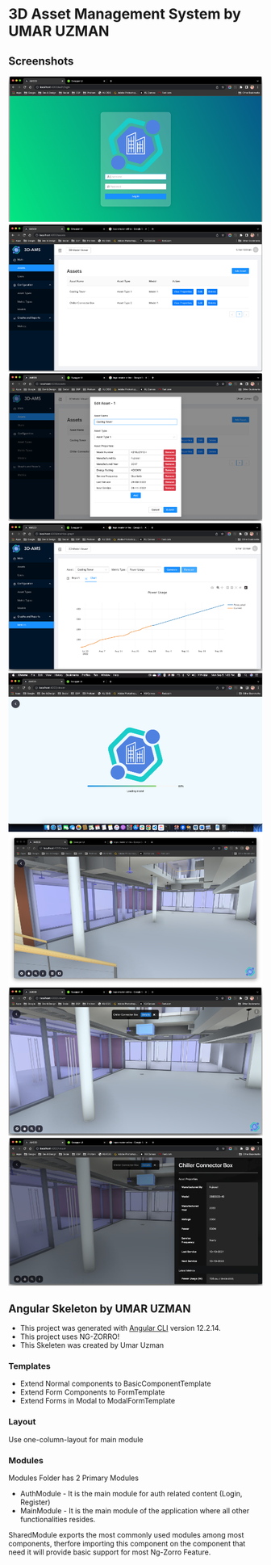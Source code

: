 # **3D Asset Management System** by UMAR UZMAN

## Screenshots

![](readme_images/Picture1.png)
![](readme_images/Picture2.png)
![](readme_images/Picture3.png)
![](readme_images/Picture4.png)
![](readme_images/Picture5.png)
![](readme_images/Picture6.png)
![](readme_images/Picture7.png)
![](readme_images/Picture8.png)


## **Angular Skeleton** by UMAR UZMAN

- This project was generated with [Angular CLI](https://github.com/angular/angular-cli) version 12.2.14.
- This project uses NG-ZORRO!
- This Skeleten was created by Umar Uzman

### Templates

- Extend Normal components to BasicComponentTemplate
- Extend Form Components to FormTemplate
- Extend Forms in Modal to ModalFormTemplate

### Layout

Use one-column-layout for main module


### Modules

Modules Folder has 2 Primary Modules

- AuthModule - It is the main module for auth related content (Login, Register)
- MainModule - It is the main module of the application where all other functionalities resides.

SharedModule exports the most commonly used modules among most components, therfore importing this component on the component that need it will provide basic support for most Ng-Zorro Feature.
